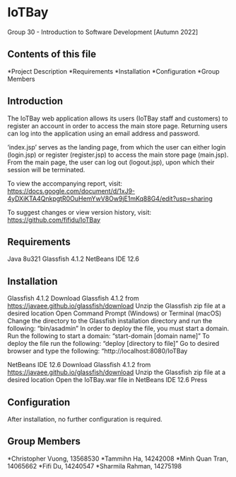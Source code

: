 # IoTBay
Group 30 - Introduction to Software Development [Autumn 2022]

Contents of this file
------------------------------------------
*Project Description
*Requirements
*Installation
*Configuration
*Group Members

Introduction
------------------------------------------
The IoTBay web application allows its users (IoTBay staff and customers) to register an account in order to access the main store page. Returning users can log into the application using an email address and password.

‘index.jsp’ serves as the landing page, from which the user can either login (login.jsp) or register (register.jsp) to access the main store page (main.jsp). From the main page, the user can log out (logout.jsp), upon which their session will be terminated.

To view the accompanying report, visit: https://docs.google.com/document/d/1xJ9-4yDXiKTA4QnkpgtR0OuHemYwV8Ow9jE1mKq88G4/edit?usp=sharing

To suggest changes or view version history, visit: https://github.com/fifidu/IoTBay

Requirements
------------------------------------------
Java 8u321
Glassfish 4.1.2
NetBeans IDE 12.6

Installation
------------------------------------------
Glassfish 4.1.2
Download Glassfish 4.1.2 from https://javaee.github.io/glassfish/download
Unzip the Glassfish zip file at a desired location
Open Command Prompt (Windows) or Terminal (macOS) 
Change the directory to the Glassfish installation directory and run the following: “bin/asadmin”
In order to deploy the file, you must start a domain. Run the following to start a domain: “start-domain [domain name]”
To deploy the file run the following: “deploy [directory to file]”
Go to desired browser and type the following: “http://localhost:8080/IoTBay

NetBeans IDE 12.6
Download Glassfish 4.1.2 from https://javaee.github.io/glassfish/download
Unzip the Glassfish zip file at a desired location
Open the IoTBay.war file in NetBeans IDE 12.6
Press


Configuration
------------------------------------------
After installation, no further configuration is required.

Group Members
------------------------------------------
*Christopher Vuong, 13568530
*Tammihn Ha, 14242008
*Minh Quan Tran, 14065662
*Fifi Du, 14240547
*Sharmila Rahman, 14275198
